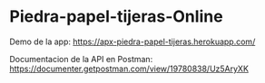 # Piedra-papel-tijeras-Online

Demo de la app:  https://apx-piedra-papel-tijeras.herokuapp.com/

Documentacion de la API en Postman: https://documenter.getpostman.com/view/19780838/Uz5AryXK
